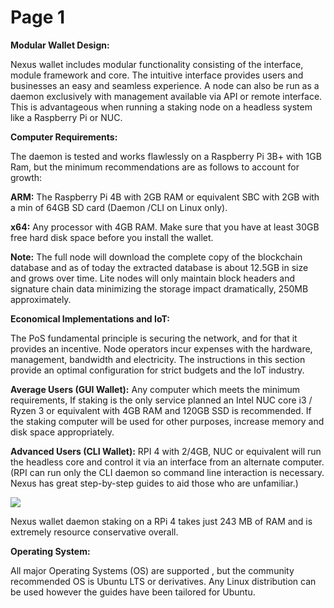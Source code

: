 # Page 1

**Modular Wallet Design:**

Nexus wallet includes modular functionality consisting of the interface, module framework and core. The intuitive interface provides users and businesses an easy and seamless experience. A node can also be run as a daemon exclusively with management available via API or remote interface. This is advantageous when running a staking node on a headless system like a Raspberry Pi or NUC.

**Computer Requirements:**

The daemon is tested and works flawlessly on a Raspberry Pi 3B+ with 1GB Ram, but the minimum recommendations are as follows to account for growth:

**ARM:** The Raspberry Pi 4B with 2GB RAM or equivalent SBC with 2GB with a min of 64GB SD card (Daemon /CLI on Linux only).

**x64:** Any processor with 4GB RAM. Make sure that you have at least 30GB free hard disk space before you install the wallet.

**Note:** The full node will download the complete copy of the blockchain database and as of today the extracted database is about 12.5GB in size and grows over time. Lite nodes will only maintain block headers and signature chain data minimizing the storage impact dramatically, 250MB approximately.

**Economical Implementations and IoT:**

The PoS fundamental principle is securing the network, and for that it provides an incentive. Node operators incur expenses with the hardware, management, bandwidth and electricity. The instructions in this section provide an optimal configuration for strict budgets and the IoT industry.

**Average Users (GUI Wallet):** Any computer which meets the minimum requirements, If staking is the only service planned an Intel NUC core i3 / Ryzen 3 or equivalent with 4GB RAM and 120GB SSD is recommended. If the staking computer will be used for other purposes, increase memory and disk space appropriately.

**Advanced Users (CLI Wallet):** RPI 4 with 2/4GB, NUC or equivalent will run the headless core and control it via an interface from an alternate computer. (RPI can run only the CLI daemon so command line interaction is necessary. Nexus has great step-by-step guides to aid those who are unfamiliar.)

![](https://nexus.io/ResourceHub/images/guide/stake-guide1.png)

Nexus wallet daemon staking on a RPi 4 takes just 243 MB of RAM and is extremely resource conservative overall.

**Operating System:**

All major Operating Systems (OS) are supported , but the community recommended OS is Ubuntu LTS or derivatives. Any Linux distribution can be used however the guides have been tailored for Ubuntu.
